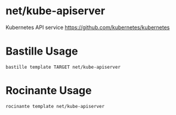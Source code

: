 # net/kube-apiserver
Kubernetes API service
https://github.com/kubernetes/kubernetes

# Bastille Usage
```shell
bastille template TARGET net/kube-apiserver
```

# Rocinante Usage
```shell
rocinante template net/kube-apiserver
```
